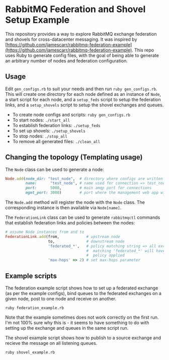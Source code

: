 # RabbitMQ Federation and Shovel Setup Example

This repository provides a way to explore RabbitMQ exchange federation and shovels for cross-datacenter messaging.
It was inspired by [https://github.com/jamescarr/rabbitmq-federation-example](https://github.com/jamescarr/rabbitmq-federation-example).
This repo uses Ruby to generate config files, with the goal of being able to generate an arbitrary number of nodes and
federation configuration.

## Usage

Edit `gen_configs.rb` to suit your needs and then run `ruby gen_configs.rb`.  This will create
one directory for each node defined as an instance of `Node`, a start script for each node,
and a `setup_feds` script to setup the federation links, and a `setup_shovels` script to setup
the shovel exchanges and queues.

* To create node configs and scripts: `ruby gen_configs.rb`
* To start nodes: `./start_all`
* To establish federation links: `./setup_feds`
* To set up shovels: `./setup_shovels`
* To stop nodes: `./stop_all`
* To remove all generated files: `./clean_all`

## Changing the topology (Templating usage)

The `Node` class can be used to generate a node:

``` ruby
Node.add(node_dir: "test_node",  # directory where configs are written
         name:      "test_node", # name used for connection => test_node@localhost
         port:      5000,        # main amqp port for connections
         mgmt_port: 3000)        # port where the management web app will run => http://localhost:3000/
```

The `Node.add` method will register the node with the `Node` class.  The
corresponding instance is then available via `Node[name]`.

The `FederationLink` class can be used to generate `rabbitmqctl` commands that establish
federation links and policies between the nodes:

``` ruby
# assume Node instances from and to
FederationLink.add(from,            # upstream node
                   to,              # downstream node
                   'federated_*',   # policy matching string => all exchanges with names
                                    #  matching 'federated_*' will have the federation
                                    #  policy applied
                   'max-hops' => 2) # set max-hops parameter
```

## Example scripts

The federation example script shows how to set up a federated exchange (as per the example configs),
bind queues to the federated exchanges on a given node, post to one node and receive on another.

```
ruby federation_example.rb
```

Note that the example sometimes does not work correctly on the first run.  I'm not 100% sure why
this is - it seems to have something to do with setting up the exchange and queues in the same
script run.

The shovel example script shows how to publish to a source exchange and recieve the message on
all listening queues.

```
ruby shovel_example.rb
```
